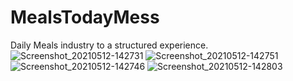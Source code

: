 # MealsTodayMess
Daily Meals industry to a structured experience.
![Screenshot_20210512-142731](https://user-images.githubusercontent.com/51523495/117949368-aea7cf00-b32f-11eb-8a6f-1a8236d52bc6.png)
![Screenshot_20210512-142751](https://user-images.githubusercontent.com/51523495/117949382-b23b5600-b32f-11eb-9927-d166ad080d4b.png)
![Screenshot_20210512-142746](https://user-images.githubusercontent.com/51523495/117949394-b5cedd00-b32f-11eb-8ceb-1766e22a2e6d.png)
![Screenshot_20210512-142803](https://user-images.githubusercontent.com/51523495/117949403-b798a080-b32f-11eb-8a39-a8879507cbfb.png)
